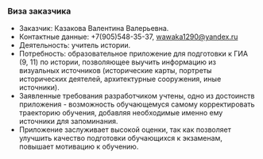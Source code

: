 ### Виза заказчика
* Заказчик: Казакова Валентина Валерьевна. 
* Контактные данные: +7(905)548-35-37, wawaka1290@yandex.ru  
* Деятельность: учитель истории. 
* Потребность:  образовательное приложение для подготовки к ГИА (9, 11) по истории, позволяющее выучить информацию из визуальных источников (исторические карты, портреты исторических деятелей, архитектурные сооружения, иные источники).
* Заявленные требования разработчиком учтены, одно из достоинств приложения - возможность обучающемуся самому корректировать траекторию обучения, добавляя необходимые именно ему источники для запоминания.
* Приложение заслуживает высокой оценки, так как позволяет улучшить качество подготовки обучающихся к экзаменам, повышает мотивацию к обучению.

